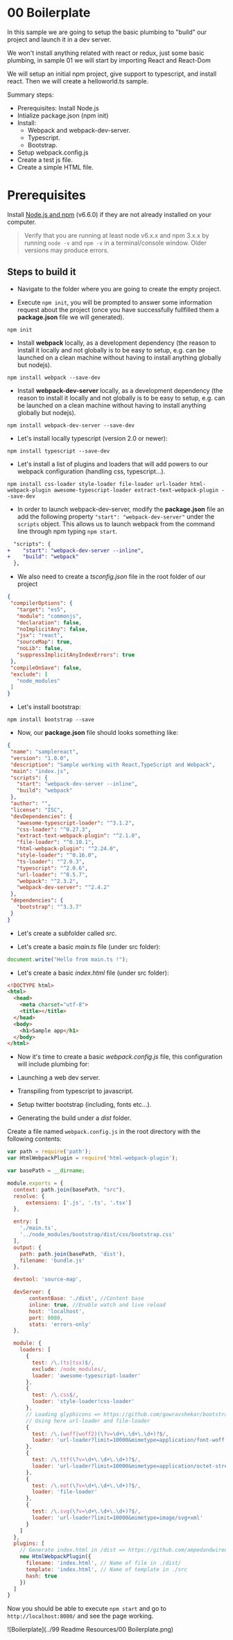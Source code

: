 # 00 Boilerplate

In this sample we are going to setup the basic plumbing to "build" our project and launch it in a dev server.

We won't install anything related with react or redux, just some basic plumbing, in sample 01 we will start by importing React and React-Dom

We will setup an initial npm project, give support to typescript, and install react.
Then we will create a helloworld.ts sample.

Summary steps:

- Prerequisites: Install Node.js
- Intialize package.json (npm init)
- Install:
    - Webpack and webpack-dev-server.
    - Typescript.
    - Bootstrap.
- Setup webpack.config.js
- Create a test js file.
- Create a simple HTML file.

# Prerequisites

Install [Node.js and npm](https://nodejs.org/en/) (v6.6.0) if they are not already installed on your computer.

> Verify that you are running at least node v6.x.x and npm 3.x.x by running `node -v` and `npm -v` in a terminal/console window. Older versions may produce errors.

## Steps to build it

- Navigate to the folder where you are going to create the empty project.

- Execute `npm init`, you will be prompted to answer some information request
about the project (once you have successfully fullfilled them a **package.json**
file we will generated).

````
npm init
````

- Install **webpack** locally, as a development dependency (the reason to install it locally and not globally is to be easy to setup, e.g. can be launched on a clean machine without having to install anything globally but nodejs).

````
npm install webpack --save-dev
````
- Install **webpack-dev-server** locally, as a development dependency (the reason to install it locally and not globally is to be easy to setup, e.g. can be launched on a clean machine without having to install anything globally but nodejs).

````
npm install webpack-dev-server --save-dev
````

- Let's install locally typescript (version 2.0 or newer):

```
npm install typescript --save-dev
```
- Let's install a list of plugins and loaders that will add powers to
our webpack configuration (handling css, typescript...).

```
npm install css-loader style-loader file-loader url-loader html-webpack-plugin awesome-typescript-loader extract-text-webpack-plugin --save-dev
```

- In order to launch webpack-dev-server, modify the **package.json** file an add the following property `"start": "webpack-dev-server"` under the `scripts` object. This allows us to launch webpack from the command line through npm typing `npm start`.

```diff
  "scripts": {
+    "start": "webpack-dev-server --inline",
+    "build": "webpack"
  },
```


- We also need to create a _tsconfig.json_ file in the root folder of
our project

```json
{
 "compilerOptions": {
   "target": "es5",
   "module": "commonjs",
   "declaration": false,
   "noImplicitAny": false,
   "jsx": "react",
   "sourceMap": true,
   "noLib": false,
   "suppressImplicitAnyIndexErrors": true
 },
 "compileOnSave": false,
 "exclude": [
   "node_modules"
 ]
}
```

- Let's install bootstrap:

 ```
 npm install bootstrap --save
 ```

 - Now, our **package.json** file should looks something like:

```json
{
 "name": "samplereact",
 "version": "1.0.0",
 "description": "Sample working with React,TypeScript and Webpack",
 "main": "index.js",
 "scripts": {
   "start": "webpack-dev-server --inline",
   "build": "webpack"
 },
 "author": "",
 "license": "ISC",
 "devDependencies": {
   "awesome-typescript-loader": "^3.1.2",
   "css-loader": "^0.27.3",
   "extract-text-webpack-plugin": "^2.1.0",
   "file-loader": "^0.10.1",
   "html-webpack-plugin": "^2.24.0",
   "style-loader": "^0.16.0",
   "ts-loader": "^2.0.3",
   "typescript": "^2.0.6",
   "url-loader": "^0.5.7",
   "webpack": "^2.3.2",
   "webpack-dev-server": "^2.4.2"
 },
 "dependencies": {
   "bootstrap": "^3.3.7"
 }
}
```


 - Let's create a subfolder called _src_.

 - Let's create a basic _main.ts_ file (under src folder):

 ```javascript
 document.write("Hello from main.ts !");
 ```

 - Let's create a basic _index.html_ file (under src folder):

 ```html
 <!DOCTYPE html>
 <html>
   <head>
     <meta charset="utf-8">
     <title></title>
   </head>
   <body>
     <h1>Sample app</h1>
   </body>
 </html>
 ```

 - Now it's time to create a basic _webpack.config.js_ file, this configuration will
 include plumbing for:

 - Launching a web dev server.
 - Transpiling from typescript to javascript.
 - Setup twitter bootstrap (including, fonts etc...).
 - Generating the build under a _dist_ folder.

Create a file named `webpack.config.js` in the root directory with the following contents:

 ```javascript
 var path = require('path');
 var HtmlWebpackPlugin = require('html-webpack-plugin');

 var basePath = __dirname;

 module.exports = {
   context: path.join(basePath, "src"),
   resolve: {
       extensions: ['.js', '.ts', '.tsx']
   },

   entry: [
     './main.ts',
     '../node_modules/bootstrap/dist/css/bootstrap.css'
   ],
   output: {
     path: path.join(basePath, 'dist'),
     filename: 'bundle.js'
   },

   devtool: 'source-map',

   devServer: {
        contentBase: './dist', //Content base
        inline: true, //Enable watch and live reload
        host: 'localhost',
        port: 8080,
        stats: 'errors-only'
   },

   module: {
     loaders: [
       {
         test: /\.(ts|tsx)$/,
         exclude: /node_modules/,
         loader: 'awesome-typescript-loader'
       },
       {
         test: /\.css$/,
         loader: 'style-loader!css-loader'
       },
       // Loading glyphicons => https://github.com/gowravshekar/bootstrap-webpack
       // Using here url-loader and file-loader
       {
         test: /\.(woff|woff2)(\?v=\d+\.\d+\.\d+)?$/,
         loader: 'url-loader?limit=10000&mimetype=application/font-woff'
       },
       {
         test: /\.ttf(\?v=\d+\.\d+\.\d+)?$/,
         loader: 'url-loader?limit=10000&mimetype=application/octet-stream'
       },
       {
         test: /\.eot(\?v=\d+\.\d+\.\d+)?$/,
         loader: 'file-loader'
       },
       {
         test: /\.svg(\?v=\d+\.\d+\.\d+)?$/,
         loader: 'url-loader?limit=10000&mimetype=image/svg+xml'
       }
     ]
   },
   plugins: [
     // Generate index.html in /dist => https://github.com/ampedandwired/html-webpack-plugin
     new HtmlWebpackPlugin({
       filename: 'index.html', // Name of file in ./dist/
       template: 'index.html', // Name of template in ./src
       hash: true
     })
   ]
 }
 ```

 Now you should be able to execute `npm start` and go to `http://localhost:8080/` and see the page working.
 
 ![Boilerplate](../99 Readme Resources/00 Boilerplate.png)

